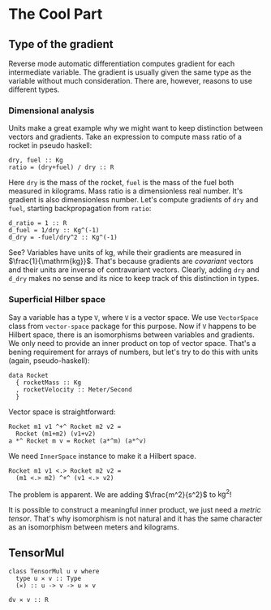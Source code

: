 # The Cool Part
## Type of the gradient
Reverse mode automatic differentiation computes gradient
for each intermediate variable. The gradient is usually given
the same type as the variable without much consideration. There
are, however, reasons to use different types.

### Dimensional analysis
Units make a great example why we might want to keep distinction
between vectors and gradients. Take an expression to compute
mass ratio of a rocket in pseudo haskell:

~~~ {.haskell}
dry, fuel :: Kg
ratio = (dry+fuel) / dry :: R
~~~

Here `dry` is the mass of the rocket, `fuel` is the mass of the fuel
both measured in kilograms. Mass ratio is a dimensionless real number. It's gradient is also dimensionless number. Let's compute gradients of `dry` and `fuel`, starting backpropagation
from `ratio`:

~~~ {.haskell}
d_ratio = 1 :: R
d_fuel = 1/dry :: Kg^(-1)
d_dry = -fuel/dry^2 :: Kg^(-1)
~~~

See? Variables have units of $\mathrm{kg}$, while their gradients
are measured in $\frac{1}{\mathrm{kg}}$. That's because gradients are _covariant_ vectors
and their units are inverse of contravariant vectors. Clearly, adding `dry` and `d_dry` makes
no sense and its nice to keep track of this distinction in types.

### Superficial Hilber space

Say a variable has a type `V`, where `V` is a vector space. We use `VectorSpace`
class from `vector-space` package for this purpose. Now if `V` happens to be Hilbert
space, there is an isomorphisms between variables and gradients. We only need to
provide an inner product on top of vector space. That's a bening requirement for
arrays of numbers, but let's try to do this with units (again, pseudo-haskell):

~~~ {.haskell}
data Rocket
  { rocketMass :: Kg
  , rocketVelocity :: Meter/Second
  }

~~~

Vector space is straightforward:

~~~ {.haskell}
Rocket m1 v1 ^+^ Rocket m2 v2 =
  Rocket (m1+m2) (v1+v2)
a *^ Rocket m v = Rocket (a*^m) (a*^v)
~~~

We need `InnerSpace` instance to make it a Hilbert space.

~~~ {.haskell}
Rocket m1 v1 <.> Rocket m2 v2 =
  (m1 <.> m2) ^+^ (v1 <.> v2)
~~~

The problem is apparent. We are adding $\frac{m^2}{s^2}$ to $\mathrm{kg}^2$!

It is possible to construct a meaningful inner product, we just need a _metric tensor_.
That's why isomorphism is not natural and it has the same character as an isomorphism
between meters and kilograms.

## TensorMul
~~~ {.haskell}
class TensorMul u v where
  type u ✕ v :: Type
  (✕) :: u -> v -> u ✕ v
~~~

~~~ {.haskell}
dv ✕ v :: R
~~~

